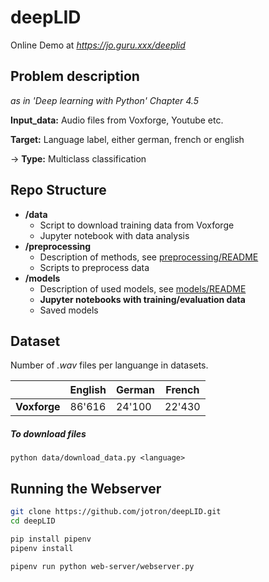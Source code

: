 # deepLID

Online Demo at *https://jo.guru.xxx/deeplid*

## Problem description

*as in 'Deep learning with Python' Chapter 4.5*

**Input_data:** Audio files from Voxforge, Youtube etc.

**Target:** Language label, either german, french or english

→ **Type:** Multiclass classification

## Repo Structure

- **/data**
  - Script to download training data from Voxforge
  - Jupyter notebook with data analysis
- **/preprocessing**
  - Description of methods, see [preprocessing/README](preprocessing/README.md)
  - Scripts to preprocess data
- **/models**
  - Description of used models, see [models/README](models/README.md)
  - **Jupyter notebooks with training/evaluation data**
  - Saved models

## Dataset 

Number of *.wav* files per languange in datasets.

|              | English | German | French |
| ------------ | ------- | ------ | ------ |
| **Voxforge** | 86'616  | 24'100 | 22'430 |

##### To download files 

```python data/download_data.py <language>```

## Running the Webserver

```bash
git clone https://github.com/jotron/deepLID.git
cd deepLID

pip install pipenv
pipenv install

pipenv run python web-server/webserver.py
```

